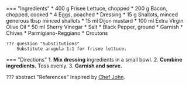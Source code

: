 === "Ingredients"
    * 400 g Frisee Lettuce, chopped
    * 200 g Bacon, chopped, cooked
    * 4 Eggs, poached
    * Dressing
        * 15 g Shallots, minced generous tbsp minced shallots
        * 15 ml Dijon mustard
        * 100 ml Extra Virgin Olive Oil
        * 50 ml Sherry Vinegar
        * Salt
        * Black Pepper, ground
    * Garnish
        * Chives
        * Parmigiano-Reggiano
        * Croutons

    ??? question "Substitutions"
        Substitute arugula 1:1 for frisee lettuce.

=== "Directions"
    1. **Mix dressing** ingredients in a small bowl.
    2. **Combine ingredients.** Toss evenly.
    3. **Garnish and serve.**

??? abstract "References"
    Inspired by [Chef John](https://foodwishes.blogspot.com/2013/09/salad-lyonnaise-super-salad-from-city.html).
